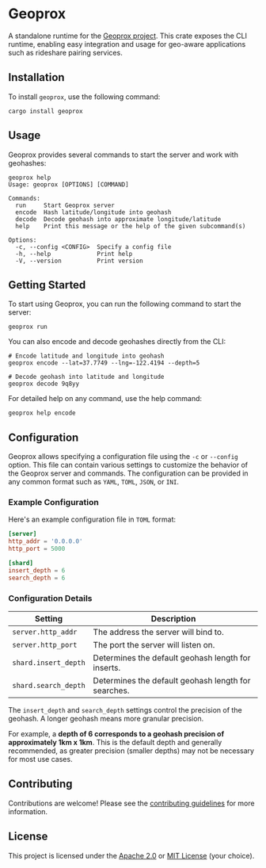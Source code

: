# Geoprox

A standalone runtime for the [Geoprox project](https://github.com/ezrasingh/geoprox/). This crate exposes the CLI runtime, enabling easy integration and usage for geo-aware applications such as rideshare pairing services.

## Installation

To install `geoprox`, use the following command:

```shell
cargo install geoprox
```

## Usage

Geoprox provides several commands to start the server and work with geohashes:

```shell
geoprox help
Usage: geoprox [OPTIONS] [COMMAND]

Commands:
  run     Start Geoprox server
  encode  Hash latitude/longitude into geohash
  decode  Decode geohash into approximate longitude/latitude
  help    Print this message or the help of the given subcommand(s)

Options:
  -c, --config <CONFIG>  Specify a config file
  -h, --help             Print help
  -V, --version          Print version
```

## Getting Started

To start using Geoprox, you can run the following command to start the server:

```shell
geoprox run
```

You can also encode and decode geohashes directly from the CLI:

```shell
# Encode latitude and longitude into geohash
geoprox encode --lat=37.7749 --lng=-122.4194 --depth=5

# Decode geohash into latitude and longitude
geoprox decode 9q8yy
```

For detailed help on any command, use the help command:

```shell
geoprox help encode
```

## Configuration

Geoprox allows specifying a configuration file using the `-c` or `--config` option. This file can contain various settings to customize the behavior of the Geoprox server and commands. The configuration can be provided in any common format such as `YAML`, `TOML`, `JSON`, or `INI`.

### Example Configuration

Here's an example configuration file in `TOML` format:

```toml
[server]
http_addr = '0.0.0.0'
http_port = 5000

[shard]
insert_depth = 6
search_depth = 6
```

### Configuration Details

| Setting              | Description                                         |
| -------------------- | --------------------------------------------------- |
| `server.http_addr`   | The address the server will bind to.                |
| `server.http_port`   | The port the server will listen on.                 |
| `shard.insert_depth` | Determines the default geohash length for inserts.  |
| `shard.search_depth` | Determines the default geohash length for searches. |

The `insert_depth` and `search_depth` settings control the precision of the geohash. A longer geohash means more granular precision.

For example, a **depth of 6 corresponds to a geohash precision of approximately 1km x 1km**. This is the default depth and generally recommended, as greater precision (smaller depths) may not be necessary for most use cases.

## Contributing

Contributions are welcome! Please see the [contributing guidelines](https://github.com/ezrasingh/geoprox/blob/main/CONTRIBUTING.md) for more information.

## License

This project is licensed under the [Apache 2.0](LICENSE-APACHE) or [MIT License](LICENSE-MIT) (your choice).
